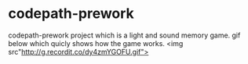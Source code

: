 # codepath-prework
codepath-prework project which is a light and sound memory game.
gif below which quicly shows how the game works.
<img src"http://g.recordit.co/dy4zmYGOFU.gif"><br>
